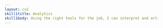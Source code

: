 ```yaml
---
layout: cv2
skill1title: Analytics
skill1body: Using the right tools for the job, I can interpret and articulate user behavior to make effective data-led decisions
---
```

